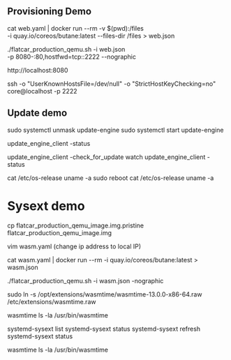 ## Provisioning Demo


cat web.yaml | docker run --rm -v $(pwd):/files \
    -i quay.io/coreos/butane:latest --files-dir /files  > web.json

./flatcar_production_qemu.sh -i web.json \
        -p 8080-:80,hostfwd=tcp::2222 --nographic

http://localhost:8080

ssh -o "UserKnownHostsFile=/dev/null" -o "StrictHostKeyChecking=no" \
        core@localhost -p 2222














## Update demo

sudo systemctl unmask update-engine
sudo systemctl start update-engine

update_engine_client -status

update_engine_client -check_for_update
watch update_engine_client -status

cat /etc/os-release
uname -a
sudo reboot
cat /etc/os-release
uname -a











# Sysext demo

cp flatcar_production_qemu_image.img.pristine flatcar_production_qemu_image.img

vim wasm.yaml (change ip address to local IP)

cat wasm.yaml | docker run --rm -i quay.io/coreos/butane:latest > wasm.json

./flatcar_production_qemu.sh -i wasm.json -nographic

sudo ln -s /opt/extensions/wasmtime/wasmtime-13.0.0-x86-64.raw \
         /etc/extensions/wasmtime.raw

wasmtime
ls -la /usr/bin/wasmtime

systemd-sysext list
systemd-sysext status
systemd-sysext refresh
systemd-sysext status

wasmtime
ls -la /usr/bin/wasmtime
